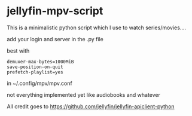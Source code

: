 # jellyfin-mpv-script
This is a minimalistic python script which I use to watch series/movies....

add your login and server in the .py file

best with 

```
demuxer-max-bytes=1000MiB
save-position-on-quit
prefetch-playlist=yes
```
in ~/.config/mpv/mpv.conf

not everything implemented yet like audiobooks and whatever

All credit goes to
https://github.com/jellyfin/jellyfin-apiclient-python

